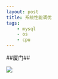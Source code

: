 ```yaml
---
layout: post
title: 系统性能调优 
tags:
    - mysql
    - os
    - cpu
---
```


##厦门##

<span class="image-1200">[![](/media/files/tra/xm1515.jpg)](http://500px.com/photo/29307621)</span>
